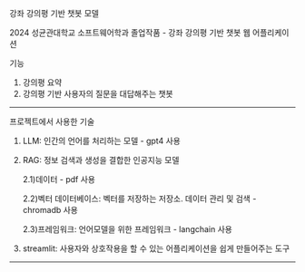 강좌 강의평 기반 챗봇 모델

2024 성균관대학교 소프트웨어학과 졸업작품 - 강좌 강의평 기반 챗봇 웹 어플리케이션

기능
1) 강의평 요약
2) 강의평 기반 사용자의 질문을 대답해주는 챗봇
-----------------------------------------------------------------
프로젝트에서 사용한 기술
1) LLM: 인간의 언어를 처리하는 모델 - gpt4 사용
2) RAG: 정보 검색과 생성을 결합한 인공지능 모델
   
   2.1)데이터 - pdf 사용
   
   2.2)벡터 데이터베이스: 벡터를 저장하는 저장소. 데이터 관리 및 검색 - chromadb 사용
   
   2.3)프레임워크: 언어모델을 위한 프레임워크 - langchain 사용
   
4) streamlit: 사용자와 상호작용을 할 수 있는 어플리케이션을 쉽게 만들어주는 도구

----------------------------------------------------------------

